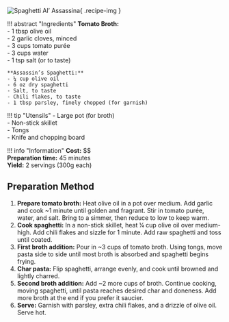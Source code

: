 ![Spaghetti Al’ Assassina](../images/spaghetti-al-assassina.jpg){ .recipe-img }

!!! abstract "Ingredients"
    **Tomato Broth:**  
    - 1 tbsp olive oil  
    - 2 garlic cloves, minced  
    - 3 cups tomato purée  
    - 3 cups water  
    - 1 tsp salt (or to taste)  

    **Assassin’s Spaghetti:**  
    - ¼ cup olive oil  
    - 6 oz dry spaghetti  
    - Salt, to taste  
    - Chili flakes, to taste  
    - 1 tbsp parsley, finely chopped (for garnish)  

!!! tip "Utensils"
    - Large pot (for broth)  
    - Non-stick skillet  
    - Tongs  
    - Knife and chopping board  

!!! info "Information"
    **Cost:** $$  
    **Preparation time:** 45 minutes  
    **Yield:** 2 servings (300g each)  

## Preparation Method

1. **Prepare tomato broth:** Heat olive oil in a pot over medium. Add garlic and cook ~1 minute until golden and fragrant. Stir in tomato purée, water, and salt. Bring to a simmer, then reduce to low to keep warm.  
2. **Cook spaghetti:** In a non-stick skillet, heat ¼ cup olive oil over medium-high. Add chili flakes and sizzle for 1 minute. Add raw spaghetti and toss until coated.  
3. **First broth addition:** Pour in ~3 cups of tomato broth. Using tongs, move pasta side to side until most broth is absorbed and spaghetti begins frying.  
4. **Char pasta:** Flip spaghetti, arrange evenly, and cook until browned and lightly charred.  
5. **Second broth addition:** Add ~2 more cups of broth. Continue cooking, moving spaghetti, until pasta reaches desired char and doneness. Add more broth at the end if you prefer it saucier.  
6. **Serve:** Garnish with parsley, extra chili flakes, and a drizzle of olive oil. Serve hot.  